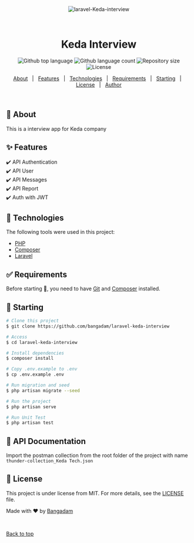 <div align="center" id="top"> 
  <img src="./.github/app.gif" alt="laravel-Keda-interview" />

&#xa0;

  <!-- <a href="https://laravel-keda-interview.netlify.app">Demo</a> -->
</div>

<h1 align="center">Keda Interview</h1>

<p align="center">
  <img alt="Github top language" src="https://img.shields.io/github/languages/top/bangadam/laravel-keda-interview?color=56BEB8">

  <img alt="Github language count" src="https://img.shields.io/github/languages/count/bangadam/laravel-keda-interview?color=56BEB8">

  <img alt="Repository size" src="https://img.shields.io/github/repo-size/bangadam/laravel-keda-interview?color=56BEB8">

  <img alt="License" src="https://img.shields.io/github/license/bangadam/laravel-keda-interview?color=56BEB8">

  <!-- <img alt="Github issues" src="https://img.shields.io/github/issues/bangadam/laravel-keda-interview?color=56BEB8" /> -->

  <!-- <img alt="Github forks" src="https://img.shields.io/github/forks/bangadam/laravel-keda-interview?color=56BEB8" /> -->

  <!-- <img alt="Github stars" src="https://img.shields.io/github/stars/bangadam/laravel-keda-interview?color=56BEB8" /> -->
</p>

<!-- Status -->

<!-- <h4 align="center">
	🚧  laravel-Keda-interview 🚀 Under construction...  🚧
</h4>

<hr> -->

<p align="center">
  <a href="#dart-about">About</a> &#xa0; | &#xa0; 
  <a href="#sparkles-features">Features</a> &#xa0; | &#xa0;
  <a href="#rocket-technologies">Technologies</a> &#xa0; | &#xa0;
  <a href="#white_check_mark-requirements">Requirements</a> &#xa0; | &#xa0;
  <a href="#checkered_flag-starting">Starting</a> &#xa0; | &#xa0;
  <a href="#memo-license">License</a> &#xa0; | &#xa0;
  <a href="https://github.com/bangadam" target="_blank">Author</a>
</p>

<br>

## :dart: About

This is a interview app for Keda company

## :sparkles: Features

:heavy_check_mark: API Authentication\
:heavy_check_mark: API User\
:heavy_check_mark: API Messages\
:heavy_check_mark: API Report\
:heavy_check_mark: Auth with JWT

## :rocket: Technologies

The following tools were used in this project:

-   [PHP](https://www.php.net/)
-   [Composer](https://getcomposer.org/)
-   [Laravel](https://laravel.com/)

## :white_check_mark: Requirements

Before starting :checkered_flag:, you need to have [Git](https://git-scm.com) and [Composer](https://getcomposer.org/) installed.

## :checkered_flag: Starting

```bash
# Clone this project
$ git clone https://github.com/bangadam/laravel-keda-interview

# Access
$ cd laravel-keda-interview

# Install dependencies
$ composer install

# Copy .env.example to .env
$ cp .env.example .env

# Run migration and seed
$ php artisan migrate --seed

# Run the project
$ php artisan serve

# Run Unit Test
$ php artisan test
```

## :memo: API Documentation

Import the postman collection from the root folder of the project with name `thunder-collection_Keda Tech.json`

## :memo: License

This project is under license from MIT. For more details, see the [LICENSE](LICENSE.md) file.

Made with :heart: by <a href="https://github.com/bangadam" target="_blank">Bangadam</a>

&#xa0;

<a href="#top">Back to top</a>
